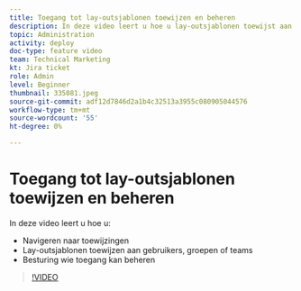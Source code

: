 ```yaml
---
title: Toegang tot lay-outsjablonen toewijzen en beheren
description: In deze video leert u hoe u lay-outsjablonen toewijst aan gebruikers en wie de toegang kan beheren.
topic: Administration
activity: deploy
doc-type: feature video
team: Technical Marketing
kt: Jira ticket
role: Admin
level: Beginner
thumbnail: 335081.jpeg
source-git-commit: adf12d7846d2a1b4c32513a3955c080905044576
workflow-type: tm+mt
source-wordcount: '55'
ht-degree: 0%

---
```


# Toegang tot lay-outsjablonen toewijzen en beheren

In deze video leert u hoe u:

* Navigeren naar toewijzingen
* Lay-outsjablonen toewijzen aan gebruikers, groepen of teams
* Besturing wie toegang kan beheren

>[!VIDEO](https://video.tv.adobe.com/v/MPC#/?quality=12)
